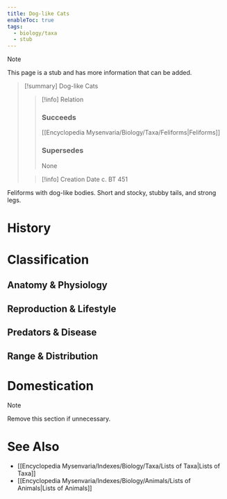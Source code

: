 ```yaml
---
title: Dog-like Cats
enableToc: true
tags:
  - biology/taxa
  - stub
---
```


> [!note]
> This page is a stub and has more information that can be added.

> [!summary] Dog-like Cats
> > [!info] Relation
> > ### Succeeds
> > [[Encyclopedia Mysenvaria/Biology/Taxa/Feliforms|Feliforms]]
> > ### Supersedes
> > None
>
> > [!info] Creation Date
> > c. BT 451

Feliforms with dog-like bodies. Short and stocky, stubby tails, and strong legs.
# History

# Classification
## Anatomy & Physiology

## Reproduction & Lifestyle

## Predators & Disease

## Range & Distribution

# Domestication

> [!note]
> Remove this section if unnecessary.
# See Also
- [[Encyclopedia Mysenvaria/Indexes/Biology/Taxa/Lists of Taxa|Lists of Taxa]]
- [[Encyclopedia Mysenvaria/Indexes/Biology/Animals/Lists of Animals|Lists of Animals]]
